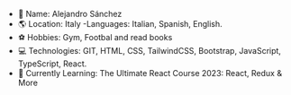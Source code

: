 - 👋 Name: Alejandro Sánchez
- 🌎 Location: Italy
  -Languages: Italian, Spanish, English.
- ⚽ Hobbies: Gym, Footbal and read books
- 💻 Technologies: GIT, HTML, CSS, TailwindCSS, Bootstrap, JavaScript, TypeScript, React.
- 🧠 Currently Learning: The Ultimate React Course 2023: React, Redux & More

<!---
MirkoStDev/MirkoStDev is a ✨ special ✨ repository because its `README.md` (this file) appears on your GitHub profile.
You can click the Preview link to take a look at your changes.
--->
